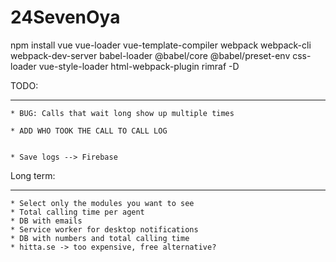 # 24SevenOya
npm install vue vue-loader vue-template-compiler webpack webpack-cli webpack-dev-server babel-loader @babel/core @babel/preset-env css-loader vue-style-loader html-webpack-plugin rimraf -D



TODO:
*****
    * BUG: Calls that wait long show up multiple times 
<!-- >>>> TEST -->

<!-- further testing and fixing on this -->
    * ADD WHO TOOK THE CALL TO CALL LOG 


    * Save logs --> Firebase
<!-- 1 possibility is to work with a bot that is always logged in, can we get that from Oyatel? -->
<!-- Other way is to check if a call is already in the system, but needs extra logic 
        We then need to assume everyone's time is synced and check same'ish time and number/name 
        the sum of everyone's logged calls should also pretty much be a full day -->


Long term:
**********
    * Select only the modules you want to see
    * Total calling time per agent
    * DB with emails
    * Service worker for desktop notifications
    * DB with numbers and total calling time
    * hitta.se -> too expensive, free alternative?